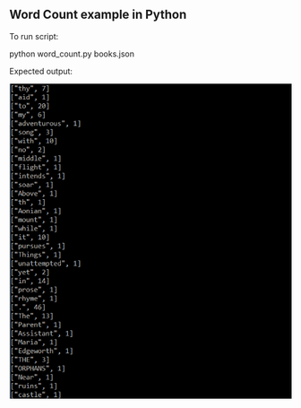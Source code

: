 
## Word Count example in Python
To run script:

python word_count.py books.json 


Expected output:

 ![wordcount](wordcount.png)
